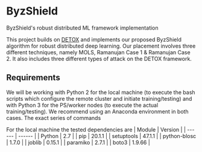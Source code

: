 # ByzShield
ByzShield's robust distributed ML framework implementation

This project builds on [DETOX] and implements our proposed ByzShield algorithm for robust distributed deep learning. Our placement involves three different techniques, namely MOLS, Ramanujan Case 1 & Ramanujan Case 2. It also includes three different types of attack on the DETOX framework.

## Requirements

We will be working with Python 2 for the local machine (to execute the bash scripts which configure the remote cluster and initiate training/testing) and with Python 3 for the PS/worker nodes (to execute the actual training/testing). We recommend using an Anaconda environment in both cases. The exact series of commands 

For the local machine the tested dependencies are
| Module | Version |
| ------ | ------ |
| Python | 2.7 |
| pip | 20.1.1 |
| setuptools | 47.1.1 |
| python-blosc | 1.7.0 |
| joblib | 0.15.1 |
| paramiko | 2.7.1 |
| boto3 | 1.9.66 |

[DETOX]: <https://github.com/hwang595/DETOX>

